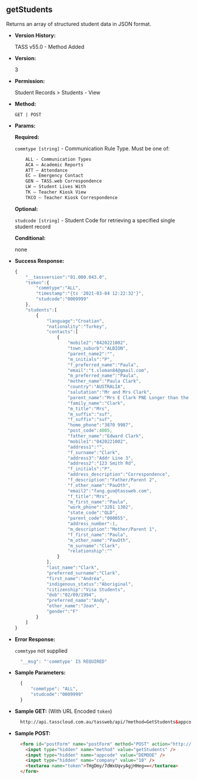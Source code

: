 **getStudents**
----
  Returns an array of structured student data in JSON format.

* **Version History:**

    TASS v55.0 - Method Added

* **Version:**

  3

* **Permission:**

    Student Records > Students - View

* **Method:**

  `GET | POST`
  
*  **Params:**

   **Required:**
 
   `commtype [string]` - Communication Rule Type. Must be one of:
    ```HTML
        ALL - Communication Types
        ACA – Academic Reports
        ATT – Attendance
        EC – Emergency Contact
        GEN – TASS.web Correspondence
        LW – Student Lives With
        TK – Teacher Kiosk View
        TKCO – Teacher Kiosk Correspondence
    ```                       

   **Optional:**

   `studcode [string]` - Student Code for retrieving a specified single student record

   **Conditional:**

   none

* **Success Response:**

    ```javascript
	{
		"__tassversion":"01.000.043.0",
		"token":{
			"commtype":"ALL",
			"timestamp":"{ts '2021-03-04 12:22:32'}",
			"studcode":"0009999"
		},
		"students":[
			{
				"language":"Croatian",
				"nationality":"Turkey",
				"contacts":[
					{
						"mobile2":"0420221002",
						"town_suburb":"ALBION",
						"parent_name2":"",
						"m_initials":"P",
						"f_preferred_name":"Paula",
						"email":"t.sloman84@gmail.com",
						"m_preferred_name":"Paula",
						"mother_name":"Paula Clark",
						"country":"AUSTRALIA",
						"salutation":"Mr and Mrs Clark",
						"parent_name":"Mrs E Clark PNE Longer than the maximal limit 61 charactersXD",
						"family_name":"Clark",
						"m_title":"Mrs",
						"m_suffix":"suf",
						"f_suffix":"suf",
						"home_phone":"3870 9987",
						"post_code":4005,
						"father_name":"Edward Clark",
						"mobile1":"0420221002",
						"address1":"",
						"f_surname":"Clark",
						"address3":"Addr Line 3",
						"address2":"123 Smith Rd",
						"f_initials":"P",
						"address_description":"Correspondence",
						"f_description":"Father/Parent 2",
						"f_other_name":"PauOth",
						"email2":"fang.guo@tassweb.com",
						"f_title":"Mrs",
						"m_first_name":"Paula",
						"work_phone":"3201 1302",
						"state_code":"QLD",
						"parent_code":"000055",
						"address_number":1,
						"m_description":"Mother/Parent 1",
						"f_first_name":"Paula",
						"m_other_name":"PauOth",
						"m_surname":"Clark",
						"relationship":""
					}
				],
				"last_name":"Clark",
				"preferred_surname":"Clark",
				"first_name":"Andréa",
				"indigenous_status":"Aboriginal",
				"citizenship":"Visa Students",
				"dob":"02/09/1994",
				"preferred_name":"Andy",
				"other_name":"Joan",
				"gender":"F"
			}
		]
	}		
    ```
 
* **Error Response:**

    `commtype` not supplied
    ```javascript
      "__msg": "'commtype' IS REQUIRED"
    ```
    
* **Sample Parameters:**

  ```javascript
    {
        "commtype": "ALL",
		"studcode":"0009999"
    }
  ```

* **Sample GET:** (With URL Encoded `token`)

  ```HTML
    http://api.tasscloud.com.au/tassweb/api/?method=GetStudents&appcode=DEMOOE&company=10&token=THgDmy%2F7dWxUqvyAgjHHeg%3D%3D
  ```
  
* **Sample POST:**

  ```HTML
    <form id="postForm" name="postForm" method="POST" action="http://api.tasscloud.com.au/tassweb/api/">
      <input type="hidden" name="method" value="getStudents" />
      <input type="hidden" name="appcode" value="DEMOOE" />
      <input type="hidden" name="company" value="10" />
      <textarea name="token">THgDmy/7dWxUqvyAgjHHeg==</textarea>
    </form>
  ```
